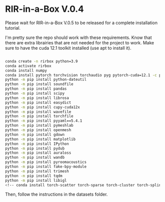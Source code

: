 # RIR-in-a-Box V.0.4

Please wait for RIR-in-a-Box V.0.5 to be released for a complete installation tutorial.

I'm pretty sure the repo should work with these requirements.
Know that there are extra librairies that are not needed for the project to work.
Make sure to have the cuda 12.1 toolkit installed (use apt to install it).

```bash

conda create -n rirbox python=3.9
conda activate rirbox
conda install numpy
conda install pytorch torchvision torchaudio pyg pytorch-cuda=12.1 -c pytorch -c nvidia -c pyg
python -m pip install python-dateutil
python -m pip install soundfile
python -m pip install pandas
python -m pip install scipy
python -m pip install librosa
python -m pip install easydict
python -m pip install cupy-cuda12x
python -m pip install wavefile
python -m pip install torchfile
python -m pip install pyyaml==5.4.1
python -m pip install pymeshlab
python -m pip install openmesh
python -m pip install gdown
python -m pip install matplotlib
python -m pip install IPython
python -m pip install pydub
python -m pip install auraloss
python -m pip install wandb
python -m pip install pyroomacoustics
python -m pip install fake-bpy-module
python -m pip install trimesh
python -m pip install tqdm
python -m pip install libigl
<!-- conda install torch-scatter torch-sparse torch-cluster torch-spline-conv-c pyg -c nvidia  -->

```

Then, follow the instructions in the datasets folder.

<!-- ## Installation

This installation tutorial has not been fully tested again.

From a completely clean Ubuntu 20.04 installation

```bash
sudo apt install build-essential
sudo apt install git
```

Setup your ssh key to clone this repository

```bash
git clone git@github.com:liam-kelley/RIR-in-a-Box.git
```

Conda installation
Use the [installer](https://www.anaconda.com/download/#linux).

```bash
echo "export PATH=~/anaconda3/bin:$PATH" >> ~/.bashrc
source ~/.bashrc
```

```bash
conda init
conda create --name rirbox python=3.8
conda activate rirbox
conda install pytorch torchvision torchaudio pytorch-cuda=11.8 -c pytorch -c nvidia
conda install pytorch-scatter -c pyg
which python
python -m pip install librosa auraloss torch-geometric
python -m pip install pymeshlab matplotlib pandas wandb pandas shapely pyroomacoustics
python -m pip install pymeshfix trimesh pyglet
```

Nvidia drivers
Go to [this website](https://www.nvidia.com/Download/index.aspx?lang=en-us)
and download the correct driver for your GPU.
I had to run the driver installation while in recovery mode to not mess up my system.
Restart your computer after the installation.

## Preparation

Shoebox MeshDataset generation.

```bash
mkdir meshdataset
cd meshdataset
mkdir rirs
mkdir meshes
cd ..
```

You can then use the shoebox_mesh_dataset_generation function from the mesh_dataset.py file to generate a dataset of shoebox meshes and RIRs.
Example usage is in the main function from mesh_dataset.py

```bash
python mesh_dataset.py
```

It sometimes bugs and freezes a bit. Please kill it and restart it if it does. -->
